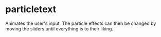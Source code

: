 # particletext
Animates the user's input. The particle effects can then be changed by moving the sliders until everything is to their liking.
